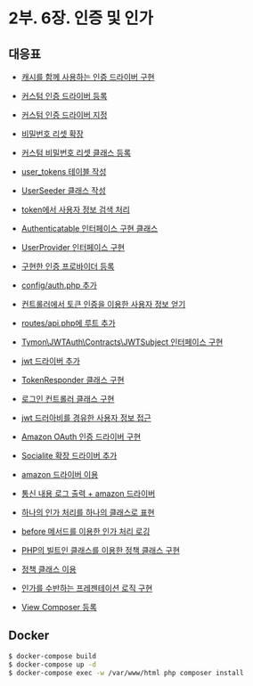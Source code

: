 # 2부. 6장. 인증 및 인가

## 대응표

- [캐시를 함께 사용하는 인증 드라이버 구현](app/Foundation/Auth/CacheUserProvider.php)
- [커스텀 인증 드라이버 등록](app/Providers/AuthServiceProvider.php)
- [커스텀 인증 드라이버 지정](config/auth.php)
- [비밀번호 리셋 확장](app/Auth/Passwords/PasswordManager.php)
- [커스텀 비밀번호 리셋 클래스 등록](app/Providers/PasswordServiceProvider.php)

- [user_tokens 테이블 작성](database/migrations/2021_04_07_103058_create_user_tokens_table.php)
- [UserSeeder 클래스 작성](database/seeders/UserSeeder.php)
- [token에서 사용자 정보 검색 처리](app/DataProvider/UserToken.php)
- [Authenticatable 인터페이스 구현 클래스](app/Entity/User.php)
- [UserProvider 인터페이스 구현](app/Foundation/Auth/UserTokenProvider.php)
- [구현한 인증 프로바이더 등록](app/Providers/AuthServiceProvider.php)
- [config/auth.php 추가](config/auth.php)
- [컨트롤러에서 토큰 인증을 이용한 사용자 정보 얻기](app/Http/Controllers/UserAction.php)
- [routes/api.php에 루트 추가](routes/api.php)

- [Tymon\JWTAuth\Contracts\JWTSubject 인터페이스 구현](app/Models/User.php)
- [jwt 드라이버 추가](config/auth.php)
- [TokenResponder 클래스 구현](app/Http/Responder/TokenResponder.php)
- [로그인 컨트롤러 클래스 구현](app/Http/Controllers/User/LoginAction.php)
- [jwt 드러아비를 경유한 사용자 정보 접근](app/Http/Controllers/User/RetrieveAction.php)

- [Amazon OAuth 인증 드라이버 구현](app/Foundation/Socialite/AmazonProvider.php)
- [Socialite 확장 드라이버 추가](app/Providers/SocialiteServiceProvider.php)
- [amazon 드라이버 이용](app/Http/Controllers/Register/RegisterAction.php)
- [통신 내용 로그 출력 + amazon 드라이버](app/Http/Controllers/Register/CallbackAction.php)

- [하나의 인가 처리를 하나의 클래스로 표현](app/Gate/UserAccess.php)
- [before 메서드를 이용한 인가 처리 로깅](app/Providers/AuthServiceProvider.php)
- [PHP의 빌트인 클래스를 이용한 정책 클래스 구현](app/Policies/ContentPolicy.php)
- [정책 클래스 이용](app/Http/Controllers/User/RetrieveAction.php)

- [인가를 수반하는 프레젠테이션 로직 구현](app/Foundation/ViewComposer/PolicyComposer.php)
- [View Composer 등록](app/Providers/AppServiceProvider.php)

## Docker

```bash
$ docker-compose build
$ docker-compose up -d
$ docker-compose exec -w /var/www/html php composer install
```

